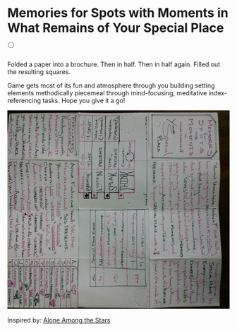 # Memories for Spots with Moments in What Remains of Your Special Place ◌

Folded a paper into a brochure. Then in half. Then in half again. Filled out the resulting squares.

Game gets most of its fun and atmosphere through you building setting elements methodically piecemeal through mind-focusing, meditative index-referencing tasks. Hope you give it a go!

<p align="center">
        <img style="image-rendering: auto;" src ="https://github.com/2pid/Mem/raw/master/Making+Design/Store Page/fold-instruction-animated.gif" width="600" height="450"/>
</p>

Inspired by: [Alone Among the Stars](https://noroadhome.itch.io/alone-among-the-stars)
